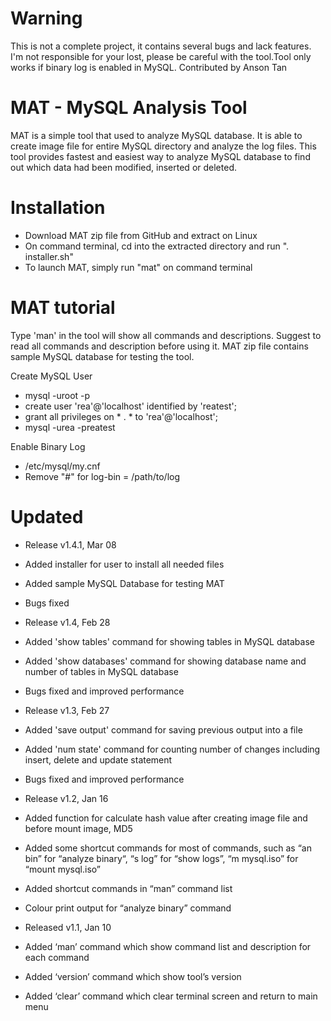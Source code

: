 # Warning
This is not a complete project, it contains several bugs and lack features. I'm not responsible for your lost, please be careful with the tool.Tool only works if binary log is enabled in MySQL.
Contributed by Anson Tan

# MAT - MySQL Analysis Tool

MAT is a simple tool that used to analyze MySQL database. It is able to create image file for entire MySQL directory and analyze the log files. This tool provides fastest and easiest way to analyze MySQL database to find out which data had been modified, inserted or deleted. 

# Installation
- Download MAT zip file from GitHub and extract on Linux
- On command terminal, cd into the extracted directory and run ". installer.sh"
- To launch MAT, simply run "mat" on command terminal

# MAT tutorial
Type 'man' in the tool will show all commands and descriptions. Suggest to read all commands and description before using it. MAT zip file contains sample MySQL database for testing the tool.

Create MySQL User
- mysql -uroot -p
- create user 'rea'@'localhost' identified by 'reatest';
- grant all privileges on * . * to 'rea'@'localhost';
- mysql -urea -preatest

Enable Binary Log
- /etc/mysql/my.cnf
- Remove "#" for log-bin = /path/to/log

# Updated
- Release v1.4.1, Mar 08
- Added installer for user to install all needed files
- Added sample MySQL Database for testing MAT
- Bugs fixed

- Release v1.4, Feb 28
- Added 'show tables' command for showing tables in MySQL database
- Added 'show databases' command for showing database name and number of tables in MySQL database
- Bugs fixed and improved performance

- Release v1.3, Feb 27
- Added 'save output' command for saving previous output into a file
- Added 'num state' command for counting number of changes including insert, delete and update statement
- Bugs fixed and improved performance

- Release v1.2, Jan 16
- Added function for calculate hash value after creating image file and before mount image, MD5
- Added some shortcut commands for most of commands, such as “an bin” for “analyze binary“, “s log” for “show logs”, “m  mysql.iso” for “mount mysql.iso” 
- Added shortcut commands in “man” command list
- Colour print output for “analyze binary” command

- Released v1.1, Jan 10
- Added ‘man’ command which show command list and description for each command
- Added ‘version’ command which show tool’s version
- Added ‘clear’ command which clear terminal screen and return to main menu
